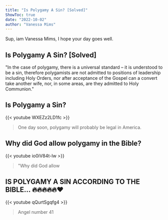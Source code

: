 ```yaml
---
title: "Is Polygamy A Sin? [Solved]"
ShowToc: true 
date: "2022-10-02"
author: "Vanessa Mims" 
---
```


Sup, iam Vanessa Mims, I hope your day goes well.
## Is Polygamy A Sin? [Solved]
"In the case of polygamy, there is a universal standard – it is understood to be a sin, therefore polygamists are not admitted to positions of leadership including Holy Orders, nor after acceptance of the Gospel can a convert take another wife, nor, in some areas, are they admitted to Holy Communion."

## Is Polygamy a Sin?
{{< youtube WXEZz2LD1fc >}}
>One day soon, polygamy will probably be legal in America. 

## Why did God allow polygamy in the Bible?
{{< youtube io0iV84t-lw >}}
>"Why did God allow 

## IS POLYGAMY A SIN ACCORDING TO THE BIBLE... 🔥🔥🔥🔥🔥❤️
{{< youtube qQurtSgqfg4 >}}
>Angel number 41


